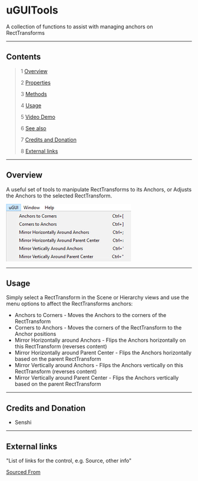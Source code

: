 # uGUITools

A collection of functions to assist with managing anchors on RectTransforms

<!--![](Images/ Game Image.jpg)-->

---------

## Contents

> 1 [Overview](#overview)
>
> 2 [Properties](#properties)
>
> 3 [Methods](#methods)
>
> 4 [Usage](#usage)
>
> 5 [Video Demo](#video-demo)
>
> 6 [See also](#see-also)
>
> 7 [Credits and Donation](#credits-and-donation)
>
> 8 [External links](#external-links)

---------

## Overview

A useful set of tools to manipulate RectTransforms to its Anchors, or Adjusts the Anchors to the selected RectTransform.

![](Images/uGUIToolsMenu.jpg)

---------

## Usage

Simply select a RectTransform in the Scene or Hierarchy views and use the menu options to affect the RectTransforms anchors:

* Anchors to Corners - Moves the Anchors to the corners of the RectTransform
* Corners to Anchors - Moves the corners of the RectTransform to the Anchor positions
* Mirror Horizontally around Anchors - Flips the Anchors horizontally on this RectTransform (reverses content)
* Mirror Horizontally around Parent Center - Flips the Anchors horizontally based on the parent RectTransform
* Mirror Vertically around Anchors - Flips the Anchors vertically on this RectTransform (reverses content)
* Mirror Vertically around Parent Center - Flips the Anchors vertically based on the parent RectTransform

---------

## Credits and Donation

* Senshi

---------

## External links

"List of links for the control, e.g. Source, other info"

[Sourced From](https://forum.unity.com/threads/scripts-useful-4-6-scripts-collection.264161/)
